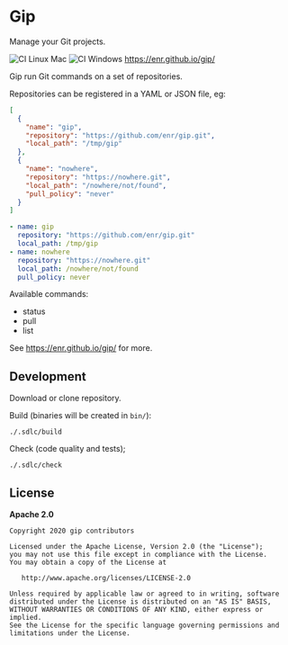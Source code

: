 # Gip

Manage your Git projects.

![CI Linux Mac](https://github.com/enr/gip/workflows/CI%20Linux%20Mac/badge.svg)
![CI Windows](https://github.com/enr/gip/workflows/CI%20Windows/badge.svg) https://enr.github.io/gip/

Gip run Git commands on a set of repositories.

Repositories can be registered in a YAML or JSON file, eg:

```json
[
  {
    "name": "gip",
    "repository": "https://github.com/enr/gip.git",
    "local_path": "/tmp/gip"
  },
  {
    "name": "nowhere",
    "repository": "https://nowhere.git",
    "local_path": "/nowhere/not/found",
    "pull_policy": "never"
  }
]
```

```yaml
- name: gip
  repository: "https://github.com/enr/gip.git"
  local_path: /tmp/gip
- name: nowhere
  repository: "https://nowhere.git"
  local_path: /nowhere/not/found
  pull_policy: never
```

Available commands:

- status
- pull
- list

See https://enr.github.io/gip/ for more.

## Development

Download or clone repository.

Build (binaries will be created in `bin/`):

```
./.sdlc/build
```

Check (code quality and tests);

```
./.sdlc/check
```

## License

**Apache 2.0**

```
Copyright 2020 gip contributors

Licensed under the Apache License, Version 2.0 (the "License");
you may not use this file except in compliance with the License.
You may obtain a copy of the License at

   http://www.apache.org/licenses/LICENSE-2.0

Unless required by applicable law or agreed to in writing, software
distributed under the License is distributed on an "AS IS" BASIS,
WITHOUT WARRANTIES OR CONDITIONS OF ANY KIND, either express or implied.
See the License for the specific language governing permissions and
limitations under the License.
```
